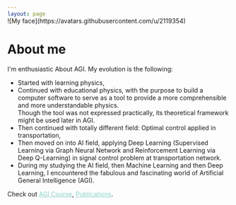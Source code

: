 ```yaml
---
layout: page
---
```


<span style="display:block; margin-top:-30px;">
![My face](https://avatars.githubusercontent.com/u/2119354)
</span>


# About me

I'm enthusiastic About AGI. My evolution is the following:

- Started with learning physics,
- Continued with educational physics, with the purpose to build a computer software to serve as a tool to provide a more comprehensible and more understandable physics.<br>Though the tool was not expressed practically, its theoretical framework might be used later in AGI.
- Then continued with totally different field: Optimal control applied in transportation,
- Then moved on into AI field, applying Deep Learning (Supervised Learning via Graph Neural Network and Reinforcement Learning via Deep Q-Learning) in signal control problem at transportation network.
- During my studying the AI field, then Machine Learning and then Deep Learning, I encountered the fabulous and fascinating world of Artificial General Intelligence (AGI).


Check out
<a style="color:#8dd3c7" href="https://shimon-k.github.io/AGI-Course/">AGI Course</a>,
<a style="color:#8dd3c7" href="/publications.html">Publications</a>.
<!---
[comment]: <> (, and <a style="color:#8dd3c7" href="https://github.com/shimon-K/shimon-K.github.io/blob/main/_Publications/My_paper01_v01.md">Publications2</a>.)

[comment]: <> (, and <a style="color:#8dd3c7" href="/youtube.html">YouTube archive</a>.)
-->
